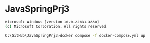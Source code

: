 # JavaSpringPrj3


```bash
Microsoft Windows [Version 10.0.22631.3880]
(c) Microsoft Corporation. All rights reserved.

C:\GitHub\JavaSpringPrj3>docker compose -f docker-compose.yml up
```
